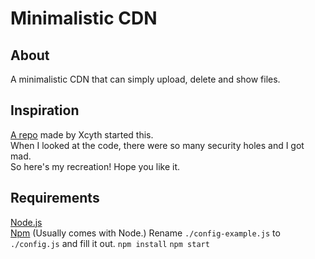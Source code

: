 # Minimalistic CDN
## About
A minimalistic CDN that can simply upload, delete and show files.
## Inspiration
[A repo](https://github.com/Xcyth/Simple-CDN) made by Xcyth started this.\
When I looked at the code, there were so many security holes and I got mad.\
So here's my recreation! Hope you like it.
## Requirements
[Node.js](https://nodejs.org/en/download/current/)\
[Npm](https://github.com/npm/cli) (Usually comes with Node.)
Rename `./config-example.js` to `./config.js` and fill it out.
`npm install`
`npm start`
